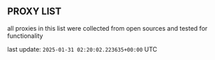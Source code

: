 ## PROXY LIST

all proxies in this list were collected from open sources and tested for functionality

last update: `2025-01-31 02:20:02.223635+00:00` UTC